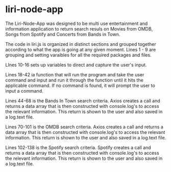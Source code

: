 # liri-node-app

The Liri-Node-App was designed to be multi use entertainment and information application to return search resuls on Movies from OMDB, Songs from Spotify and Concerts from Bands in Town.

The code in liri.js is organized in distinct sections and grouped together according to what the app is going at any given moment.
Lines 1 - 9 are grouping and setting varaibles for all the required packages and files.

LInes 10-16 sets up variables to direct and capture the user's input.

Lines 18-42 ia function that will run the program and take the user command and input and run it  through the function until it hits the applicable command.  If no command is found, it will prompt the user to input a command.

Lines 44-68 is the Bands In Town search criteria. Axios creates a call and returns a data array that is then constructed with console.log's to access the relevant information.  This return is shown to the user and also saved in a log.text file.

Lines 70-101 is the OMDB search criteria. Axios creates a call and returns a data array that is then constructed with console.log's to access the relevant information.  This return is shown to the user and also saved in a log.text file.

Lines 102-138 is the Spotify search criteria. Spotify creates a call and returns a data array that is then constructed with console.log's to access the relevant information.  This return is shown to the user and also saved in a log.text file.
